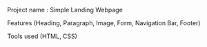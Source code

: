 Project name : Simple Landing Webpage

Features (Heading, Paragraph, Image, Form, Navigation Bar, Footer)

Tools used (HTML, CSS)
